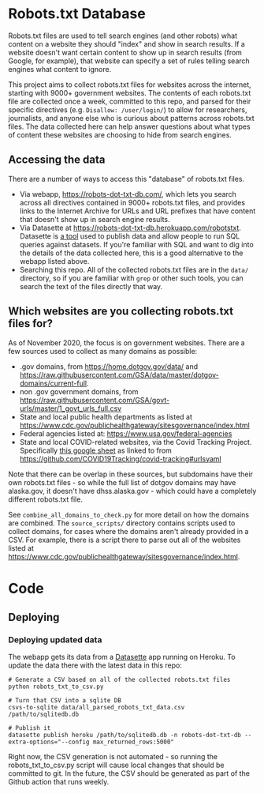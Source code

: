 # Robots.txt Database
Robots.txt files are used to tell search engines (and other robots) what content on a website they should "index" and show in search results. If a website doesn't want certain content to show up in search results (from Google, for example), that website can specify a set of rules telling search engines what content to ignore.

This project aims to collect robots.txt files for websites across the internet, starting with 9000+ government websites. The contents of each robots.txt file are collected once a week, committed to this repo, and parsed for their specific directives (e.g. `Disallow: /user/login/`) to allow for researchers, journalists, and anyone else who is curious about patterns across robots.txt files. The data collected here can help answer questions about what types of content these websites are choosing to hide from search engines.

## Accessing the data
There are a number of ways to access this "database" of robots.txt files.

* Via webapp, https://robots-dot-txt-db.com/, which lets you search across all directives contained in 9000+ robots.txt files, and provides links to the Internet Archive for URLs and URL prefixes that have content that doesn't show up in search engine results.
* Via Datasette at https://robots-dot-txt-db.herokuapp.com/robotstxt. Datasette is [a tool](https://docs.datasette.io/en/stable/) used to publish data and allow people to run SQL queries against datasets. If you're familiar with SQL and want to dig into the details of the data collected here, this is a good alternative to the webapp listed above.
* Searching this repo. All of the collected robots.txt files are in the `data/` directory, so if you are familiar with `grep` or other such tools, you can search the text of the files directly that way.

## Which websites are you collecting robots.txt files for?
As of November 2020, the focus is on government websites. There are a few sources used to collect as many domains as possible:
* .gov domains, from https://home.dotgov.gov/data/ and https://raw.githubusercontent.com/GSA/data/master/dotgov-domains/current-full.
* non .gov government domains, from https://raw.githubusercontent.com/GSA/govt-urls/master/1_govt_urls_full.csv
* State and local public health departments as listed at https://www.cdc.gov/publichealthgateway/sitesgovernance/index.html
* Federal agencies listed at: https://www.usa.gov/federal-agencies
* State and local COVID-related websites, via the Covid Tracking Project. Specifically [this google sheet](https://docs.google.com/spreadsheets/d/18oVRrHj3c183mHmq3m89_163yuYltLNlOmPerQ18E8w/edit#gid=1983833656) as linked to from https://github.com/COVID19Tracking/covid-tracking#urlsyaml

Note that there can be overlap in these sources, but subdomains have their own robots.txt files - so while the full list of dotgov domains may have alaska.gov, it doesn't have dhss.alaska.gov - which could have a completely different robots.txt file.

See `combine_all_domains_to_check.py` for more detail on how the domains are combined. The `source_scripts/` directory contains scripts used to collect domains, for cases where the domains aren't already provided in a CSV. For example, there is a script there to parse out all of the websites listed at https://www.cdc.gov/publichealthgateway/sitesgovernance/index.html.

# Code
## Deploying
### Deploying updated data
The webapp gets its data from a [Datasette](https://docs.datasette.io/en/stable/) app running on Heroku. To update the data there with the latest data in this repo:
```
# Generate a CSV based on all of the collected robots.txt files
python robots_txt_to_csv.py

# Turn that CSV into a sqlite DB
csvs-to-sqlite data/all_parsed_robots_txt_data.csv /path/to/sqlitedb.db

# Publish it
datasette publish heroku /path/to/sqlitedb.db -n robots-dot-txt-db --extra-options="--config max_returned_rows:5000"
```
Right now, the CSV generation is not automated - so running the robots_txt_to_csv.py script will cause local changes that should be committed to git. In the future, the CSV should be generated as part of the Github action that runs weekly.